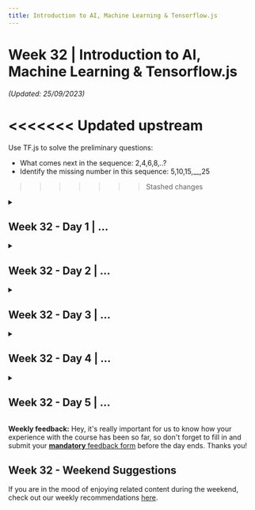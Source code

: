```yaml
---
title: Introduction to AI, Machine Learning & Tensorflow.js
---
```


# Week 32 | Introduction to AI, Machine Learning & Tensorflow.js

_(Updated: 25/09/2023)_

<<<<<<< Updated upstream
=======
Use TF.js to solve the preliminary questions:
- What comes next in the sequence: 2,4,6,8,..?
- Identify the missing number in this sequence: 5,10,15,__,25
>>>>>>> Stashed changes

<!-- Week 32 - Day 1 | ... -->
<details markdown="1">
  <summary><h2>Week 32 - Day 1 | ...</h2></summary>

  ### Schedule

  ### Study Plan

  **What you'll learn:**

  ### Summary

  ### Exercises

  Make sure to complete all the tasks found in the [Progress Sheet](../../user/week02/progress/progress.w32.d01.csv) that are related to the current week and day and update the sheet accordingly. Once you've updated the sheet, don't forget to `commit` and `push`.

  > **Note:** Do not forget to create the Progress Sheet first on your `/user/week32/progress/` folder.
  >
  > Follow the instructions [found here](../week01/resources/PROGRESS-WORKFLOW.md) on how to keep track of your progress!

  ### [Extra Resources](EXTRAS.md)

  ### Sources and Attributions
</details>

<!-- Week 32 - Day 2 | ... -->
<details markdown="1">
  <summary><h2>Week 32 - Day 2 | ...</h2></summary>

  ### Schedule

  ### Study Plan

  **What you'll learn:**

  ### Summary

  ### Exercises

  Make sure to complete all the tasks found in the [Progress Sheet](../../user/week02/progress/progress.w32.d02.csv) that are related to the current week and day and update the sheet accordingly. Once you've updated the sheet, don't forget to `commit` and `push`.

  > **Note:** Do not forget to create the Progress Sheet first on your `/user/week32/progress/` folder.
  >
  > Follow the instructions [found here](../week01/resources/PROGRESS-WORKFLOW.md) on how to keep track of your progress!

  ### [Extra Resources](EXTRAS.md)

  ### Sources and Attributions
</details>

<!-- Week 32 - Day 3 | ... -->
<details markdown="1">
  <summary><h2>Week 32 - Day 3 | ...</h2></summary>

  ### Schedule

  ### Study Plan

  **What you'll learn:**

  ### Summary

  ### Exercises

  Make sure to complete all the tasks found in the [Progress Sheet](../../user/week02/progress/progress.w32.d03.csv) that are related to the current week and day and update the sheet accordingly. Once you've updated the sheet, don't forget to `commit` and `push`.

  > **Note:** Do not forget to create the Progress Sheet first on your `/user/week32/progress/` folder.
  >
  > Follow the instructions [found here](../week01/resources/PROGRESS-WORKFLOW.md) on how to keep track of your progress!

  ### [Extra Resources](EXTRAS.md)

  ### Sources and Attributions
</details>

<!-- Week 32 - Day 4 | ... -->
<details markdown="1">
  <summary><h2>Week 32 - Day 4 | ...</h2></summary>

  ### Schedule

  ### Study Plan

  **What you'll learn:**

  ### Summary

  ### Exercises

  Make sure to complete all the tasks found in the [Progress Sheet](../../user/week02/progress/progress.w32.d04.csv) that are related to the current week and day and update the sheet accordingly. Once you've updated the sheet, don't forget to `commit` and `push`.

  > **Note:** Do not forget to create the Progress Sheet first on your `/user/week32/progress/` folder.
  >
  > Follow the instructions [found here](../week01/resources/PROGRESS-WORKFLOW.md) on how to keep track of your progress!

  ### [Extra Resources](EXTRAS.md)

  ### Sources and Attributions
</details>

<!-- Week 32 - Day 5 | ... -->
<details markdown="1">
  <summary><h2>Week 32 - Day 5 | ...</h2></summary>

  ### Schedule

  ### Study Plan

  **What you'll learn:**

  ### Summary

  ### Exercises

  Make sure to complete all the tasks found in the [Progress Sheet](../../user/week02/progress/progress.w32.d05.csv) that are related to the current week and day and update the sheet accordingly. Once you've updated the sheet, don't forget to `commit` and `push`.

  > **Note:** Do not forget to create the Progress Sheet first on your `/user/week32/progress/` folder.
  >
  > Follow the instructions [found here](../week01/resources/PROGRESS-WORKFLOW.md) on how to keep track of your progress!

  ### [Extra Resources](EXTRAS.md)

  ### Sources and Attributions
</details>

**Weekly feedback:** Hey, it's really important for us to know how your experience with the course has been so far, so don't forget to fill in and submit your [**mandatory** feedback form](https://forms.gle/S6Zg3bbS2uuwsSZF9) before the day ends. Thanks you! 

## Week 32 - Weekend Suggestions

If you are in the mood of enjoying related content during the weekend, check out our weekly recommendations [here](WEEKEND.md).